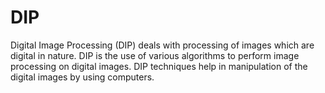 # DIP
Digital Image Processing (DIP) deals with processing of images which are digital in nature. DIP is the use of various algorithms to perform image processing on digital images. DIP techniques help in manipulation of the digital images by using computers.
